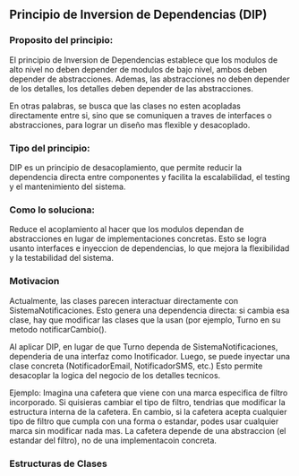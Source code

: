 ## Principio de Inversion de Dependencias (DIP)

### Proposito del principio:
El principio de Inversion de Dependencias establece que los modulos de alto nivel no deben depender de modulos de bajo nivel, ambos deben depender de abstracciones. Ademas, las abstracciones no deben depender de los detalles, los detalles deben depender de las abstracciones.

En otras palabras, se busca que las clases no esten acopladas directamente entre si, sino que se comuniquen a traves de interfaces o abstracciones, para lograr un diseño mas flexible y desacoplado.

### Tipo del principio:
DIP es un principio de desacoplamiento, que permite reducir la dependencia directa entre componentes y facilita la escalabilidad, el testing y el mantenimiento del sistema.

### Como lo soluciona:
Reduce el acoplamiento al hacer que los modulos dependan de abstracciones en lugar de implementaciones concretas. Esto se logra usanto interfaces e inyeccion de dependencias, lo que mejora la flexibilidad y la testabilidad del sistema.

### Motivacion
Actualmente, las clases parecen interactuar directamente con SistemaNotificaciones. Esto genera una dependencia directa: si cambia esa clase, hay que modificar las clases que la usan (por ejemplo, Turno en su metodo notificarCambio().

Al aplicar DIP, en lugar de que Turno dependa de SistemaNotificaciones, dependeria de una interfaz como Inotificador. Luego, se puede inyectar una clase concreta (NotificadorEmail, NotificadorSMS, etc.) Esto permite desacoplar la logica del negocio de los detalles tecnicos.

Ejemplo: Imagina una cafetera que viene con una marca especifica de filtro incorporado. Si quisieras cambiar el tipo de filtro, tendrias que modificar la estructura interna de la cafetera. En cambio, si la cafetera acepta cualquier tipo de filtro que cumpla con una forma o estandar, podes usar cualquier marca sin modificar nada mas. La cafetera depende de una abstraccion (el estandar del filtro), no de una implementacoin concreta.

### Estructuras de Clases

